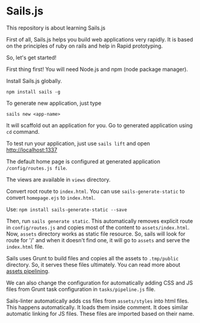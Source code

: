 # Sails.js

This repository is about learning Sails.js

First of all, Sails.js helps you build web applications very rapidly. It is based on the principles of ruby on rails and help in Rapid prototyping.

So, let's get started! 

First thing first! You will need Node.js and npm (node package manager).

Install Sails.js globally.

`npm install sails -g`

To generate new application, just type 

`sails new <app-name>`

It will scaffold out an application for you. Go to generated application using `cd` command.

To test run your application, just use `sails lift` and open [http://localhost:1337](http://localhost:1337)

The default home page is configured at generated application `/config/routes.js file`.

The views are available in `views` directory.

Convert root route to `index.html`. You can use `sails-generate-static` to convert `homepage.ejs` to `index.html`.

Use: `npm install sails-generate-static --save`

Then, run `sails generate static`. This automatically removes explicit route in `config/routes.js` and copies most of the content to `assets/index.html`. Now, `assets` directory works as static file resource. So, sails will look for route for '/' and when it doesn't find one, it will go to `assets` and serve the `index.html` file.

Sails uses Grunt to build files and copies all the assets to `.tmp/public` directory. So, it serves these files ultimately. You can read more about [assets pipelining](https://sailsjs.com/documentation/concepts/assets/default-tasks#?overview).

We can also change the configuration for automatically adding CSS and JS files from Grunt task configuration in `tasks/pipeline.js` file.

Sails-linter automatically adds css files from `assets/styles` into html files. This happens automatically. It loads them inside <!--STYLES --> comment. It does similar automatic linking for JS files. These files are imported based on their name.